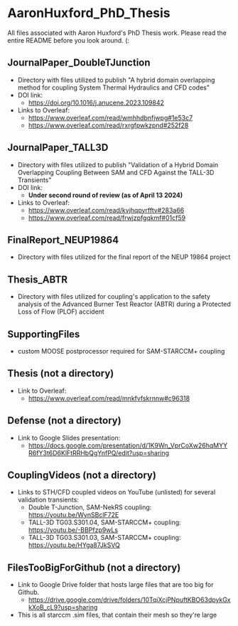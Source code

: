 # AaronHuxford_PhD_Thesis
All files associated with Aaron Huxford's PhD Thesis work. Please read the entire README before you look around. (:

## JournalPaper_DoubleTJunction
- Directory with files utilized to publish "A hybrid domain overlapping method for coupling System Thermal Hydraulics and CFD codes"
- DOI link:
  - https://doi.org/10.1016/j.anucene.2023.109842
- Links to Overleaf:
  - https://www.overleaf.com/read/wmhhdbnfjwpg#1e53c7
  - https://www.overleaf.com/read/rxrgfpwkzpnd#252f28

## JournalPaper_TALL3D
- Directory with files utilized to publish "Validation of a Hybrid Domain Overlapping Coupling Between SAM and CFD Against the TALL-3D Transients"
- DOI link:
  - **Under second round of review (as of April 13 2024)**
- Links to Overleaf:
  - https://www.overleaf.com/read/kvjhqpyrfftv#283a66
  - https://www.overleaf.com/read/frwjzpfgqkmf#01cf59

## FinalReport_NEUP19864
- Directory with files utilized for the final report of the NEUP 19864 project

## Thesis_ABTR
- Directory with files utilized for coupling's application to the safety analysis of the Advanced Burner Test Reactor (ABTR) during a Protected Loss of Flow (PLOF) accident

## SupportingFiles
- custom MOOSE postprocessor required for SAM-STARCCM+ coupling

## Thesis (not a directory)
- Link to Overleaf:
  - https://www.overleaf.com/read/mnkfvfskrnnw#c96318

## Defense (not a directory)
- Link to Google Slides presentation:
  - https://docs.google.com/presentation/d/1K9Wn_VprCoXw26hqMYYR6fY3t6D6KlFtRRHbQgYnfPQ/edit?usp=sharing

## CouplingVideos (not a directory)
- Links to STH/CFD coupled videos on YouTube (unlisted) for several validation transients:
  - Double T-Junction, SAM-NekRS coupling: https://youtu.be/WynSBclF72E
  - TALL-3D TG03.S301.04, SAM-STARCCM+ coupling: https://youtu.be/-BBPfzp9wLs
  - TALL-3D TG03.S301.03, SAM-STARCCM+ coupling: https://youtu.be/HYga87JkSVQ

## FilesTooBigForGithub (not a directory)
- Link to Google Drive folder that hosts large files that are too big for Github.
  - https://drive.google.com/drive/folders/10TqiXcjPNpuftKBO63dpykGxkXoB_cL9?usp=sharing
- This is all starccm .sim files, that contain their mesh so they're large

